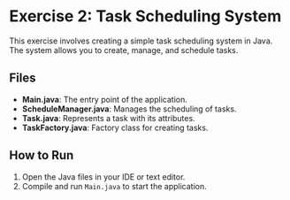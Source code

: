 # Exercise 2: Task Scheduling System

This exercise involves creating a simple task scheduling system in Java. The system allows you to create, manage, and schedule tasks.

## Files

- **Main.java**: The entry point of the application.
- **ScheduleManager.java**: Manages the scheduling of tasks.
- **Task.java**: Represents a task with its attributes.
- **TaskFactory.java**: Factory class for creating tasks.

## How to Run

1. Open the Java files in your IDE or text editor.
2. Compile and run `Main.java` to start the application.
